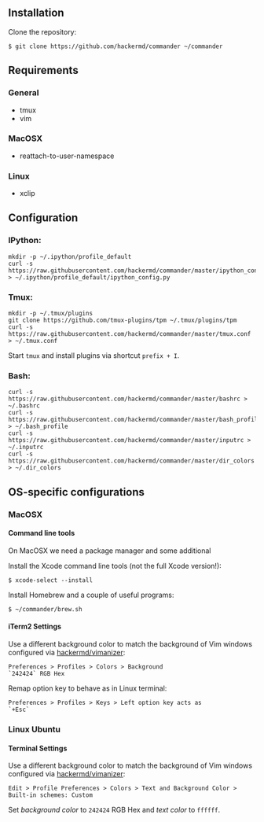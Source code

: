 ## Installation

Clone the repository:

    $ git clone https://github.com/hackermd/commander ~/commander

## Requirements

### General

* tmux
* vim

### MacOSX

* reattach-to-user-namespace

### Linux

* xclip

## Configuration

### IPython:

```None
mkdir -p ~/.ipython/profile_default
curl -s https://raw.githubusercontent.com/hackermd/commander/master/ipython_config.py > ~/.ipython/profile_default/ipython_config.py
```

### Tmux:

```None
mkdir -p ~/.tmux/plugins
git clone https://github.com/tmux-plugins/tpm ~/.tmux/plugins/tpm
curl -s https://raw.githubusercontent.com/hackermd/commander/master/tmux.conf > ~/.tmux.conf
```

Start `tmux` and install plugins via shortcut `prefix + I`.

### Bash:

```None
curl -s https://raw.githubusercontent.com/hackermd/commander/master/bashrc > ~/.bashrc
curl -s https://raw.githubusercontent.com/hackermd/commander/master/bash_profile > ~/.bash_profile
curl -s https://raw.githubusercontent.com/hackermd/commander/master/inputrc > ~/.inputrc
curl -s https://raw.githubusercontent.com/hackermd/commander/master/dir_colors > ~/.dir_colors
```

## OS-specific configurations

### MacOSX

#### Command line tools

On MacOSX we need a package manager and some additional 

Install the Xcode command line tools (not the full Xcode version!):

    $ xcode-select --install

Install Homebrew and a couple of useful programs:

    $ ~/commander/brew.sh

#### iTerm2 Settings

Use a different background color to match the background of Vim windows configured via [hackermd/vimanizer](https://github.com/hackermd/vimanizer):

    Preferences > Profiles > Colors > Background
    `242424` RGB Hex

Remap option key to behave as in Linux terminal:

    Preferences > Profiles > Keys > Left option key acts as
    `+Esc`

### Linux Ubuntu

#### Terminal Settings

Use a different background color to match the background of Vim windows configured via [hackermd/vimanizer](https://github.com/hackermd/vimanizer):

    Edit > Profile Preferences > Colors > Text and Background Color > Built-in schemes: Custom

Set *background color* to `242424` RGB Hex and *text color* to `ffffff`.


